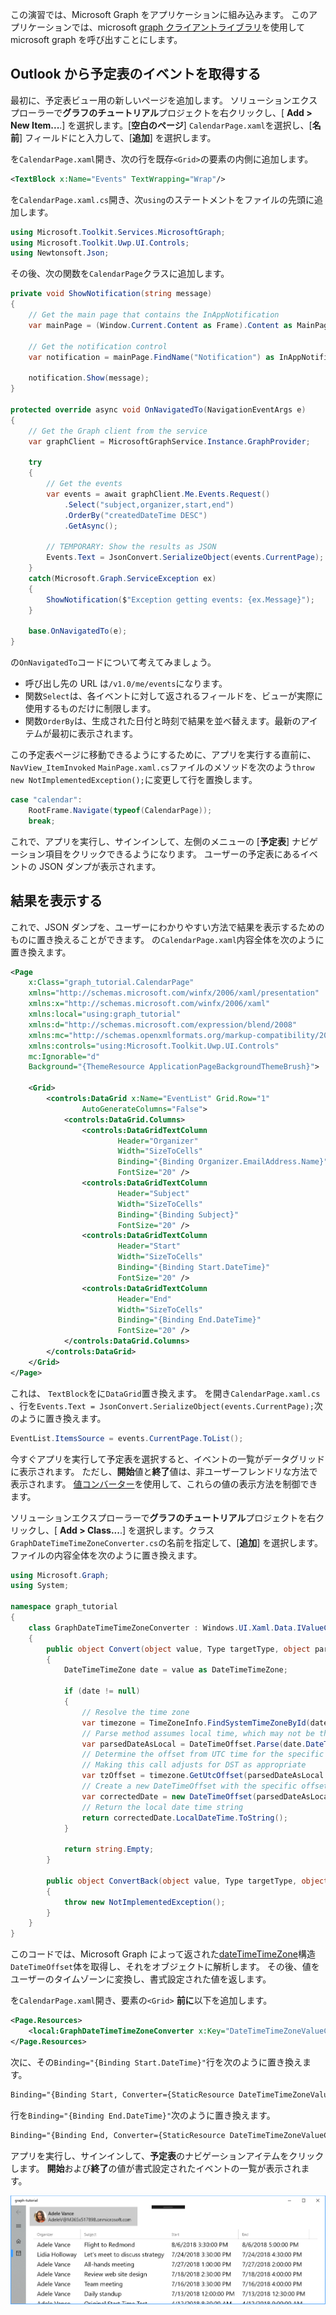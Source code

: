 <!-- markdownlint-disable MD002 MD041 -->

この演習では、Microsoft Graph をアプリケーションに組み込みます。 このアプリケーションでは、microsoft [graph クライアントライブラリ](https://github.com/microsoftgraph/msgraph-sdk-dotnet)を使用して microsoft graph を呼び出すことにします。

## <a name="get-calendar-events-from-outlook"></a>Outlook から予定表のイベントを取得する

最初に、予定表ビュー用の新しいページを追加します。 ソリューションエクスプローラーで**グラフのチュートリアル**プロジェクトを右クリックし、[ **Add > New Item...**.] を選択します。[**空白のページ**] `CalendarPage.xaml`を選択し、[**名前**] フィールドにと入力して、[**追加**] を選択します。

を`CalendarPage.xaml`開き、次の行を既存`<Grid>`の要素の内側に追加します。

```xml
<TextBlock x:Name="Events" TextWrapping="Wrap"/>
```

を`CalendarPage.xaml.cs`開き、次`using`のステートメントをファイルの先頭に追加します。

```cs
using Microsoft.Toolkit.Services.MicrosoftGraph;
using Microsoft.Toolkit.Uwp.UI.Controls;
using Newtonsoft.Json;
```

その後、次の関数を`CalendarPage`クラスに追加します。

```cs
private void ShowNotification(string message)
{
    // Get the main page that contains the InAppNotification
    var mainPage = (Window.Current.Content as Frame).Content as MainPage;

    // Get the notification control
    var notification = mainPage.FindName("Notification") as InAppNotification;

    notification.Show(message);
}

protected override async void OnNavigatedTo(NavigationEventArgs e)
{
    // Get the Graph client from the service
    var graphClient = MicrosoftGraphService.Instance.GraphProvider;

    try
    {
        // Get the events
        var events = await graphClient.Me.Events.Request()
            .Select("subject,organizer,start,end")
            .OrderBy("createdDateTime DESC")
            .GetAsync();

        // TEMPORARY: Show the results as JSON
        Events.Text = JsonConvert.SerializeObject(events.CurrentPage);
    }
    catch(Microsoft.Graph.ServiceException ex)
    {
        ShowNotification($"Exception getting events: {ex.Message}");
    }

    base.OnNavigatedTo(e);
}
```

の`OnNavigatedTo`コードについて考えてみましょう。

- 呼び出し先の URL は`/v1.0/me/events`になります。
- 関数`Select`は、各イベントに対して返されるフィールドを、ビューが実際に使用するものだけに制限します。
- 関数`OrderBy`は、生成された日付と時刻で結果を並べ替えます。最新のアイテムが最初に表示されます。

この予定表ページに移動できるようにするために、アプリを実行する直前に、 `NavView_ItemInvoked` `MainPage.xaml.cs`ファイルのメソッドを次のよう`throw new NotImplementedException();`に変更して行を置換します。

```cs
case "calendar":
    RootFrame.Navigate(typeof(CalendarPage));
    break;
```

これで、アプリを実行し、サインインして、左側のメニューの [**予定表**] ナビゲーション項目をクリックできるようになります。 ユーザーの予定表にあるイベントの JSON ダンプが表示されます。

## <a name="display-the-results"></a>結果を表示する

これで、JSON ダンプを、ユーザーにわかりやすい方法で結果を表示するためのものに置き換えることができます。 の`CalendarPage.xaml`内容全体を次のように置き換えます。

```xml
<Page
    x:Class="graph_tutorial.CalendarPage"
    xmlns="http://schemas.microsoft.com/winfx/2006/xaml/presentation"
    xmlns:x="http://schemas.microsoft.com/winfx/2006/xaml"
    xmlns:local="using:graph_tutorial"
    xmlns:d="http://schemas.microsoft.com/expression/blend/2008"
    xmlns:mc="http://schemas.openxmlformats.org/markup-compatibility/2006"
    xmlns:controls="using:Microsoft.Toolkit.Uwp.UI.Controls"
    mc:Ignorable="d"
    Background="{ThemeResource ApplicationPageBackgroundThemeBrush}">

    <Grid>
        <controls:DataGrid x:Name="EventList" Grid.Row="1"
                AutoGenerateColumns="False">
            <controls:DataGrid.Columns>
                <controls:DataGridTextColumn
                        Header="Organizer"
                        Width="SizeToCells"
                        Binding="{Binding Organizer.EmailAddress.Name}"
                        FontSize="20" />
                <controls:DataGridTextColumn
                        Header="Subject"
                        Width="SizeToCells"
                        Binding="{Binding Subject}"
                        FontSize="20" />
                <controls:DataGridTextColumn
                        Header="Start"
                        Width="SizeToCells"
                        Binding="{Binding Start.DateTime}"
                        FontSize="20" />
                <controls:DataGridTextColumn
                        Header="End"
                        Width="SizeToCells"
                        Binding="{Binding End.DateTime}"
                        FontSize="20" />
            </controls:DataGrid.Columns>
        </controls:DataGrid>
    </Grid>
</Page>
```

これは、 `TextBlock`をに`DataGrid`置き換えます。 を開き`CalendarPage.xaml.cs` 、行を`Events.Text = JsonConvert.SerializeObject(events.CurrentPage);`次のように置き換えます。

```cs
EventList.ItemsSource = events.CurrentPage.ToList();
```

今すぐアプリを実行して予定表を選択すると、イベントの一覧がデータグリッドに表示されます。 ただし、**開始**値と**終了**値は、非ユーザーフレンドリな方法で表示されます。 [値コンバーター](https://docs.microsoft.com/uwp/api/Windows.UI.Xaml.Data.IValueConverter)を使用して、これらの値の表示方法を制御できます。

ソリューションエクスプローラーで**グラフのチュートリアル**プロジェクトを右クリックし、[ **Add > Class...**.] を選択します。クラス`GraphDateTimeTimeZoneConverter.cs`の名前を指定して、[**追加**] を選択します。 ファイルの内容全体を次のように置き換えます。

```cs
using Microsoft.Graph;
using System;

namespace graph_tutorial
{
    class GraphDateTimeTimeZoneConverter : Windows.UI.Xaml.Data.IValueConverter
    {
        public object Convert(object value, Type targetType, object parameter, string language)
        {
            DateTimeTimeZone date = value as DateTimeTimeZone;

            if (date != null)
            {
                // Resolve the time zone
                var timezone = TimeZoneInfo.FindSystemTimeZoneById(date.TimeZone);
                // Parse method assumes local time, which may not be the case
                var parsedDateAsLocal = DateTimeOffset.Parse(date.DateTime);
                // Determine the offset from UTC time for the specific date
                // Making this call adjusts for DST as appropriate
                var tzOffset = timezone.GetUtcOffset(parsedDateAsLocal.DateTime);
                // Create a new DateTimeOffset with the specific offset from UTC
                var correctedDate = new DateTimeOffset(parsedDateAsLocal.DateTime, tzOffset);
                // Return the local date time string
                return correctedDate.LocalDateTime.ToString();
            }

            return string.Empty;
        }

        public object ConvertBack(object value, Type targetType, object parameter, string language)
        {
            throw new NotImplementedException();
        }
    }
}
```

このコードでは、Microsoft Graph によって返された[dateTimeTimeZone](https://developer.microsoft.com/en-us/graph/docs/api-reference/v1.0/resources/datetimetimezone)構造`DateTimeOffset`体を取得し、それをオブジェクトに解析します。 その後、値をユーザーのタイムゾーンに変換し、書式設定された値を返します。

を`CalendarPage.xaml`開き、要素の`<Grid>` **前に**以下を追加します。

```xml
<Page.Resources>
    <local:GraphDateTimeTimeZoneConverter x:Key="DateTimeTimeZoneValueConverter" />
</Page.Resources>
```

次に、その`Binding="{Binding Start.DateTime}"`行を次のように置き換えます。

```xml
Binding="{Binding Start, Converter={StaticResource DateTimeTimeZoneValueConverter}}"
```

行を`Binding="{Binding End.DateTime}"`次のように置き換えます。

```xml
Binding="{Binding End, Converter={StaticResource DateTimeTimeZoneValueConverter}}"
```

アプリを実行し、サインインして、**予定表**のナビゲーションアイテムをクリックします。 **開始**および**終了**の値が書式設定されたイベントの一覧が表示されます。

![イベントの表のスクリーンショット](./images/add-msgraph-01.png)

